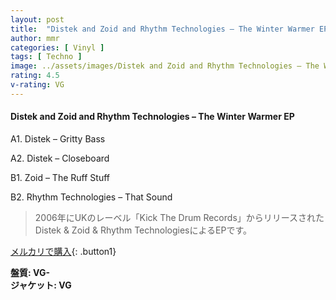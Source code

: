 ```yaml
---
layout: post
title:  "Distek and Zoid and Rhythm Technologies – The Winter Warmer EP"
author: mmr
categories: [ Vinyl ]
tags: [ Techno ]
image: ../assets/images/Distek and Zoid and Rhythm Technologies – The Winter Warmer EP.jpg
rating: 4.5
v-rating: VG
---
```


#### Distek and Zoid and Rhythm Technologies – The Winter Warmer EP

A1. Distek – Gritty Bass

A2. Distek – Closeboard

B1. Zoid – The Ruff Stuff

B2. Rhythm Technologies – That Sound

> 2006年にUKのレーベル「Kick The Drum Records」からリリースされたDistek & Zoid & Rhythm TechnologiesによるEPです。


[メルカリで購入](https://jp.mercari.com/item/m77926536893){: .button1}

<div class="mt-4 mb-4 d-flex align-items-center">
<strong class="mr-1">盤質: VG-</strong>
</div>
<div class="mt-4 mb-4 d-flex align-items-center">
<strong class="mr-1">ジャケット: VG</strong>
</div>

